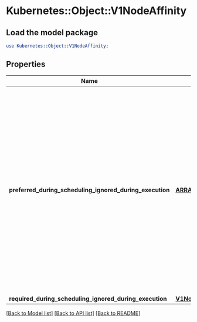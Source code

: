 # Kubernetes::Object::V1NodeAffinity

## Load the model package
```perl
use Kubernetes::Object::V1NodeAffinity;
```

## Properties
Name | Type | Description | Notes
------------ | ------------- | ------------- | -------------
**preferred_during_scheduling_ignored_during_execution** | [**ARRAY[V1PreferredSchedulingTerm]**](V1PreferredSchedulingTerm.md) | The scheduler will prefer to schedule pods to nodes that satisfy the affinity expressions specified by this field, but it may choose a node that violates one or more of the expressions. The node that is most preferred is the one with the greatest sum of weights, i.e. for each node that meets all of the scheduling requirements (resource request, requiredDuringScheduling affinity expressions, etc.), compute a sum by iterating through the elements of this field and adding \&quot;weight\&quot; to the sum if the node matches the corresponding matchExpressions; the node(s) with the highest sum are the most preferred. | [optional] 
**required_during_scheduling_ignored_during_execution** | [**V1NodeSelector**](V1NodeSelector.md) |  | [optional] 

[[Back to Model list]](../README.md#documentation-for-models) [[Back to API list]](../README.md#documentation-for-api-endpoints) [[Back to README]](../README.md)


